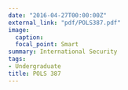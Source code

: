 ```yaml
---
date: "2016-04-27T00:00:00Z"
external_link: "pdf/POLS387.pdf"
image:
  caption: 
  focal_point: Smart
summary: International Security
tags:
- Undergraduate
title: POLS 387
---
```

